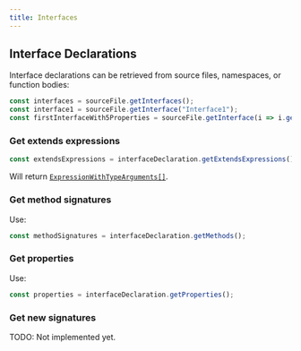 ```yaml
---
title: Interfaces
---
```


## Interface Declarations

Interface declarations can be retrieved from source files, namespaces, or function bodies:

```typescript
const interfaces = sourceFile.getInterfaces();
const interface1 = sourceFile.getInterface("Interface1");
const firstInterfaceWith5Properties = sourceFile.getInterface(i => i.getProperties().length === 5);
```

### Get extends expressions

```typescript
const extendsExpressions = interfaceDeclaration.getExtendsExpressions();
```

Will return [`ExpressionWithTypeArguments[]`](expressions).

### Get method signatures

Use:

```typescript
const methodSignatures = interfaceDeclaration.getMethods();
```

### Get properties

Use:

```typescript
const properties = interfaceDeclaration.getProperties();
```

### Get new signatures

TODO: Not implemented yet.
